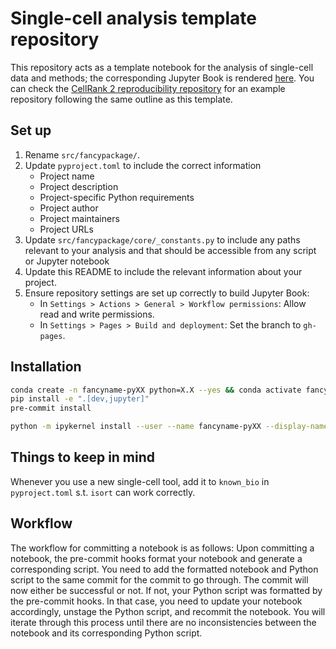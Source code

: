 # Single-cell analysis template repository

This repository acts as a template notebook for the analysis of single-cell data and methods; the corresponding Jupyter
Book is rendered [here](https://weilerp.github.io/sc_analysis_template/).
You can check the [CellRank 2 reproducibility repository](https://github.com/theislab/cellrank2_reproducibility)
for an example repository following the same outline as this template.

## Set up

1. Rename `src/fancypackage/`.
2. Update `pyproject.toml` to include the correct information
    - Project name
    - Project description
    - Project-specific Python requirements
    - Project author
    - Project maintainers
    - Project URLs
3. Update `src/fancypackage/core/_constants.py` to include any paths relevant to your analysis and that should be accessible from any script or Jupyter notebook
4. Update this README to include the relevant information about your project.
5. Ensure repository settings are set up correctly to build Jupyter Book:
    - In `Settings > Actions > General > Workflow permissions`: Allow read and write permissions.
    - In `Settings > Pages > Build and deployment`: Set the branch to `gh-pages`.

## Installation

```bash
conda create -n fancyname-pyXX python=X.X --yes && conda activate fancyname-pyXX
pip install -e ".[dev,jupyter]"
pre-commit install

python -m ipykernel install --user --name fancyname-pyXX --display-name "fancyname-pyXX"
```

## Things to keep in mind

Whenever you use a new single-cell tool, add it to `known_bio` in `pyproject.toml` s.t. `isort` can work correctly.

## Workflow

The workflow for committing a notebook is as follows: Upon committing a notebook, the pre-commit hooks format your notebook
and generate a corresponding script. You need to add the formatted notebook and Python script to the same commit for the commit to go through. The commit will now either be successful or not. If not, your Python script was formatted by the pre-commit hooks. In that case, you need to update your notebook accordingly, unstage the Python script, and recommit the notebook. You will iterate through this process until there are no inconsistencies between the notebook and its corresponding Python script.
